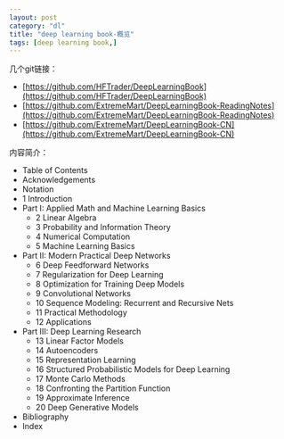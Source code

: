 ```yaml
---
layout: post
category: "dl"
title: "deep learning book-概览"
tags: [deep learning book,]
---
```


几个git链接：

+ [https://github.com/HFTrader/DeepLearningBook](https://github.com/HFTrader/DeepLearningBook)
+ [https://github.com/ExtremeMart/DeepLearningBook-ReadingNotes](https://github.com/ExtremeMart/DeepLearningBook-ReadingNotes)
+ [https://github.com/ExtremeMart/DeepLearningBook-CN](https://github.com/ExtremeMart/DeepLearningBook-CN)



内容简介：

+ Table of Contents
+ Acknowledgements
+ Notation
+ 1 Introduction
+ Part I: Applied Math and Machine Learning Basics
	+ 2 Linear Algebra
	+ 3 Probability and Information Theory
	+ 4 Numerical Computation
	+ 5 Machine Learning Basics
+ Part II: Modern Practical Deep Networks
	+ 6 Deep Feedforward Networks
	+ 7 Regularization for Deep Learning
	+ 8 Optimization for Training Deep Models
	+ 9 Convolutional Networks
	+ 10 Sequence Modeling: Recurrent and Recursive Nets
	+ 11 Practical Methodology
	+ 12 Applications
+ Part III: Deep Learning Research
	+ 13 Linear Factor Models
	+ 14 Autoencoders
	+ 15 Representation Learning
	+ 16 Structured Probabilistic Models for Deep Learning
	+ 17 Monte Carlo Methods
	+ 18 Confronting the Partition Function
	+ 19 Approximate Inference
	+ 20 Deep Generative Models
+ Bibliography
+ Index
